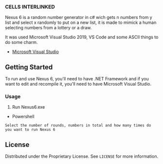 <!-- Nexus 6 -->

### CELLS INTERLINKED
Nexus 6 is a random number generator in c# wich gets n numbers from y list and select x randomly to put on a new list, it is made to mimick a human selecting numbers from a lottery or a draw. 

It was used Microsoft Visual Studio 2019, VS Code and some ASCII things to do some charm.

* [Microsoft Visual Studio](https://visualstudio.microsoft.com/)

<!-- GETTING STARTED -->
## Getting Started

To run and use Nexus 6, you'll need to have .NET Framework and if you want to edit and recompile it, you'll need to have Microsoft Visual Studio.

### Usage

1. Run Nexus6.exe
* Powershell
```
Select the number of rounds, numbers in total and how many times do you want to run Nexus 6
```

<!-- LICENSE -->
## License

Distributed under the Proprietary License. See `LICENSE` for more information.